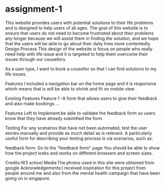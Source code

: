 # assignment-1
This website provides users with potential solutions to their life problems and is designed to help users of all ages. The goal of this website is to ensure that users do not need to become frustrated about their problems any longer because we will assist them in finding the solution, and we hope that the users will be able to go about their daily lives more contentedly.
Design Process
This design of the website is focus on people who really need help with life issue and it is targeted to help them overcome their issues through our cousellors


As a user type, I want to book a cousellor so that I can find solutions to my life issues.


Features
I included a navigation bar on the home page and it is responsive which means that is will be able to shrink and fit on mobile view .


Existing Features
Feature 1 -A form that allows users to give their feedback and also make bookings
...

Features Left to Implement:be able to validate the feedback form so users know that they have already submitted the form




Testing
For any scenarios that have not been automated, test the user stories manually and provide as much detail as is relevant. A particularly useful form for describing your testing process is via scenarios, such as:

feedback form:
Go to the "feedback form" page
You should be able to show how the project looks and works on different browsers and screen sizes.



Credits:W3 school
Media:The photos used in this site were obtained from google
Acknowledgements:I received inspiration for this project from people around me and also from the mental health campaign that have been going on in singapore.
